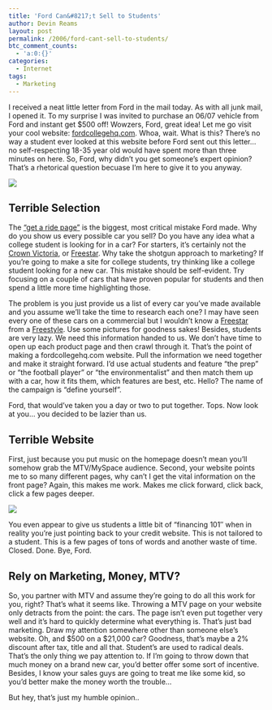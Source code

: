 ```yaml
---
title: 'Ford Can&#8217;t Sell to Students'
author: Devin Reams
layout: post
permalink: /2006/ford-cant-sell-to-students/
btc_comment_counts:
  - 'a:0:{}'
categories:
  - Internet
tags:
  - Marketing
---
```

I received a neat little letter from Ford in the mail today. As with all junk mail, I opened it. To my surprise I was invited to purchase an 06/07 vehicle from Ford and instant get $500 off! Wowzers, Ford, great idea! Let me go visit your cool website: [fordcollegehq.com][1]. Whoa, wait. What is this? There&#8217;s no way a student ever looked at this website before Ford sent out this letter&#8230; no self-respecting 18-35 year old would have spent more than three minutes on here. So, Ford, why didn&#8217;t you get someone&#8217;s expert opinion? That&#8217;s a rhetorical question becuase I&#8217;m here to give it to you anyway.

![][2]

<!--more-->

## Terrible Selection

The [&#8220;get a ride page&#8221;][3] is the biggest, most critical mistake Ford made. Why do you show us every possible car you sell? Do you have any idea what a college student is looking for in a car? For starters, it&#8217;s certainly not the [Crown Victoria][4], or [Freestar][5]. Why take the shotgun approach to marketing? If you&#8217;re going to make a site for college students, try thinking like a college student looking for a new car. This mistake should be self-evident. Try focusing on a couple of cars that have proven popular for students and then spend a little more time highlighting those.

The problem is you just provide us a list of every car you&#8217;ve made available and you assume we&#8217;ll take the time to research each one? I may have seen every one of these cars on a commercial but I wouldn&#8217;t know a [Freestar][5] from a [Freestyle][6]. Use some pictures for goodness sakes! Besides, students are very lazy. We need this information handed to us. We don&#8217;t have time to open up each product page and then crawl through it. That&#8217;s the point of making a fordcollegehq.com website. Pull the information we need together and make it straight forward. I&#8217;d use actual students and feature &#8220;the prep&#8221; or &#8220;the football player&#8221; or &#8220;the environmentalist&#8221; and then match them up with a car, how it fits them, which features are best, etc. Hello? The name of the campaign is &#8220;define yourself&#8221;.

Ford, that would&#8217;ve taken you a day or two to put together. Tops. Now look at you&#8230; you decided to be lazier than us.

## Terrible Website

First, just because you put music on the homepage doesn&#8217;t mean you&#8217;ll somehow grab the MTV/MySpace audience. Second, your website points me to so many different pages, why can&#8217;t I get the vital information on the front page? Again, this makes me work. Makes me click forward, click back, click a few pages deeper.

![][7]

You even appear to give us students a little bit of &#8220;financing 101&#8243; when in reality you&#8217;re just pointing back to your credit website. This is not tailored to a student. This is a few pages of tons of words and another waste of time. Closed. Done. Bye, Ford.

## Rely on Marketing, Money, MTV?

So, you partner with MTV and assume they&#8217;re going to do all this work for you, right? That&#8217;s what it seems like. Throwing a MTV page on your website only detracts from the point: the cars. The page isn&#8217;t even put together very well and it&#8217;s hard to quickly determine what everything is. That&#8217;s just bad marketing. Draw my attention somewhere other than someone else&#8217;s website. Oh, and $500 on a $21,000 car? Goodness, that&#8217;s maybe a 2% discount after tax, title and all that. Student&#8217;s are used to radical deals. That&#8217;s the only thing we pay attention to. If I&#8217;m going to throw down that much money on a brand new car, you&#8217;d better offer some sort of incentive. Besides, I know your sales guys are going to treat me like some kid, so you&#8217;d better make the money worth the trouble&#8230;

But hey, that&#8217;s just my humble opinion..

 [1]: http://www.fordcollegehq.com/
 [2]: https://devin.rea.ms/wp-content/uploads/2006/08/ford2.jpg
 [3]: http://www.fordcollegehq.com/choose_ride.fc
 [4]: http://www.fordcollegehq.com/redirect.fc?link=cars.crown.victoria
 [5]: http://www.fordcollegehq.com/redirect.fc?link=cars.freestar
 [6]: http://www.fordcollegehq.com/redirect.fc?link=cars.freestyle
 [7]: https://devin.rea.ms/wp-content/uploads/2006/08/ford1.jpg